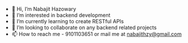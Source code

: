 - 👋 Hi, I’m Nabajit Hazowary
- 👀 I’m interested in backend development
- 🌱 I’m currently learning to create RESTful APIs
- 💞️ I’m looking to collaborate on any backend related projects
- 📫 How to reach me - 9101103651 or mail me at nabajithzy@gmail.com

<!---
Nabajit1234/Nabajit1234 is a ✨ special ✨ repository because its `README.md` (this file) appears on your GitHub profile.
You can click the Preview link to take a look at your changes.
--->
